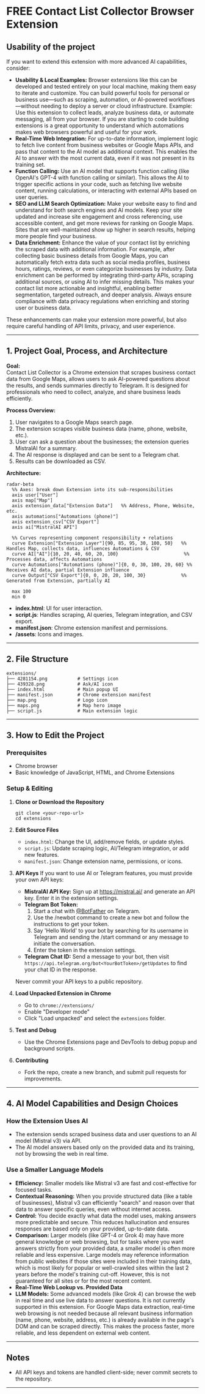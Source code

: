# FREE Contact List Collector Browser Extension

## Usability of the project

If you want to extend this extension with more advanced AI capabilities, consider:

- **Usability & Local Examples:** Browser extensions like this can be developed and tested entirely on your local machine, making them easy to iterate and customize. You can build powerful tools for personal or business use—such as scraping, automation, or AI-powered workflows—without needing to deploy a server or cloud infrastructure. Example: Use this extension to collect leads, analyze business data, or automate messaging, all from your browser. If you are starting to code building extensions is a great opportunity to understand which automations makes web browsers powerful and useful for your work.
- **Real-Time Web Integration:** For up-to-date information, implement logic to fetch live content from business websites or Google Maps APIs, and pass that content to the AI model as additional context. This enables the AI to answer with the most current data, even if it was not present in its training set.
- **Function Calling:** Use an AI model that supports function calling (like OpenAI's GPT-4 with function calling or similar). This allows the AI to trigger specific actions in your code, such as fetching live website content, running calculations, or interacting with external APIs based on user queries.
- **SEO and LLM Search Optimization:** Make your website easy to find and understand for both search engines and AI models. Keep your site updated and increase site engagement and cross referencing, use accessible content, and get more reviews for ranking on Google Maps. Sites that are well-maintained show up higher in search results, helping more people find your business.
- **Data Enrichment:** Enhance the value of your contact list by enriching the scraped data with additional information. For example, after collecting basic business details from Google Maps, you can automatically fetch extra data such as social media profiles, business hours, ratings, reviews, or even categorize businesses by industry. Data enrichment can be performed by integrating third-party APIs, scraping additional sources, or using AI to infer missing details. This makes your contact list more actionable and insightful, enabling better segmentation, targeted outreach, and deeper analysis. Always ensure compliance with data privacy regulations when enriching and storing user or business data.

These enhancements can make your extension more powerful, but also require careful handling of API limits, privacy, and user experience.

---

## 1. Project Goal, Process, and Architecture

**Goal:**  
Contact List Collector is a Chrome extension that scrapes business contact data from Google Maps, allows users to ask AI-powered questions about the results, and sends summaries directly to Telegram. It is designed for professionals who need to collect, analyze, and share business leads efficiently.

**Process Overview:**
1. User navigates to a Google Maps search page.
2. The extension scrapes visible business data (name, phone, website, etc.).
3. User can ask a question about the businesses; the extension queries MistralAI for a summary.
4. The AI response is displayed and can be sent to a Telegram chat.
5. Results can be downloaded as CSV.

**Architecture:**

```mermaid
radar-beta
  %% Axes: break down Extension into its sub-responsibilities
  axis user["User"]
  axis map["Map"]
  axis extension_data["Extension Data"]   %% Address, Phone, Website, etc.
  axis automations["Automations (phone)"]
  axis extension_csv["CSV Export"]
  axis ai["MistralAI API"]

  %% Curves representing component responsibility + relations
  curve Extension["Extension Layer"]{90, 85, 95, 30, 100, 50}   %% Handles Map, collects data, influences Automations & CSV
  curve AI["AI"]{10, 20, 40, 60, 20, 100}                        %% Processes data, affects Automations
  curve Automations["Automations (phone)"]{0, 0, 30, 100, 20, 60} %% Receives AI data, partial Extension influence
  curve Output["CSV Export"]{0, 0, 20, 20, 100, 30}             %% Generated from Extension, partially AI

  max 100
  min 0

```

- **index.html**: UI for user interaction.
- **script.js**: Handles scraping, AI queries, Telegram integration, and CSV export.
- **manifest.json**: Chrome extension manifest and permissions.
- **/assets**: Icons and images.

---

## 2. File Structure

```
extensions/
├── 4281154.png           # Settings icon
├── 439328.png            # Ask/AI icon
├── index.html            # Main popup UI
├── manifest.json         # Chrome extension manifest
├── map.png               # Logo icon
├── maps.png              # Map hero image
├── script.js             # Main extension logic
```

---

## 3. How to Edit the Project

### Prerequisites
- Chrome browser
- Basic knowledge of JavaScript, HTML, and Chrome Extensions

### Setup & Editing

1. **Clone or Download the Repository**
   ```
   git clone <your-repo-url>
   cd extensions
   ```

2. **Edit Source Files**
   - `index.html`: Change the UI, add/remove fields, or update styles.
   - `script.js`: Update scraping logic, AI/Telegram integration, or add new features.
   - `manifest.json`: Change extension name, permissions, or icons.

3. **API Keys**
   If you want to use AI or Telegram features, you must provide your own API keys:
   - **MistralAI API Key:** Sign up at https://mistral.ai/ and generate an API key. Enter it in the extension settings.
   - **Telegram Bot Token:**
     1. Start a chat with [@BotFather](https://t.me/BotFather) on Telegram.
     2. Use the /newbot command to create a new bot and follow the instructions to get your token.
     3. Say 'Hello World' to your bot by searching for its username in Telegram and sending the /start command or any message to initiate the conversation.
     4. Enter the token in the extension settings.
   - **Telegram Chat ID:** Send a message to your bot, then visit `https://api.telegram.org/bot<YourBotToken>/getUpdates` to find your chat ID in the response.

   Never commit your API keys to a public repository.

4. **Load Unpacked Extension in Chrome**
   - Go to `chrome://extensions/`
   - Enable "Developer mode"
   - Click "Load unpacked" and select the `extensions` folder.

5. **Test and Debug**
   - Use the Chrome Extensions page and DevTools to debug popup and background scripts.

6. **Contributing**
   - Fork the repo, create a new branch, and submit pull requests for improvements.

---

## 4. AI Model Capabilities and Design Choices

### How the Extension Uses AI
- The extension sends scraped business data and user questions to an AI model (Mistral v3) via API.
- The AI model answers based only on the provided data and its training, not by browsing the web in real time.

### Use a Smaller Language Models
- **Efficiency:** Smaller models like Mistral v3 are fast and cost-effective for focused tasks.
- **Contextual Reasoning:** When you provide structured data (like a table of businesses), Mistral v3 can efficiently "search" and reason over that data to answer specific queries, even without internet access.
- **Control:** You decide exactly what data the model uses, making answers more predictable and secure. This reduces hallucination and ensures responses are based only on your provided, up-to-date data.
- **Comparison:** Larger models (like GPT-4 or Grok 4) may have more general knowledge or web browsing, but for tasks where you want answers strictly from your provided data, a smaller model is often more reliable and less expensive. Large models may reference information from public websites if those sites were included in their training data, which is most likely for popular or well-crawled sites within the last 2 years before the model's training cut-off. However, this is not guaranteed for all sites or for the most recent content.
- **Real-Time Web Lookup vs. Provided Data**
- **LLM Models:** Some advanced models (like Grok 4) can browse the web in real time and use live data to answer questions. It is not currently supported in this extension. For Google Maps data extraction, real-time web browsing is not needed because all relevant business information (name, phone, website, address, etc.) is already available in the page's DOM and can be scraped directly. This makes the process faster, more reliable, and less dependent on external web content.

---

## Notes

- All API keys and tokens are handled client-side; never commit secrets to the repository.

---

